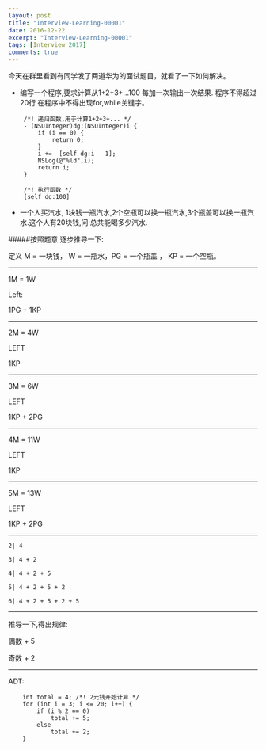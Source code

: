 ```yaml
---
layout: post
title: "Interview-Learning-00001"
date: 2016-12-22
excerpt: "Interview-Learning-00001"
tags: [Interview 2017]
comments: true
---
```


  今天在群里看到有同学发了两道华为的面试题目，就看了一下如何解决。


*  编写一个程序,要求计算从1+2+3+...100
每加一次输出一次结果.
程序不得超过20行
在程序中不得出现for,while关键字。

		/*! 递归函数,用于计算1+2+3+... */
		- (NSUInteger)dg:(NSUInteger)i {
		    if (i == 0) {
		        return 0;
		    }
		    i +=  [self dg:i - 1];
		    NSLog(@"%ld",i);
		    return i;
		}
		
		/*! 执行函数 */
		[self dg:100]




*  一个人买汽水, 1块钱一瓶汽水,2个空瓶可以换一瓶汽水,3个瓶盖可以换一瓶汽水.这个人有20块钱,问:总共能喝多少汽水.



#####按照题意 逐步推导一下:

定义 M = 一块钱， W = 一瓶水，PG = 一个瓶盖 ， KP = 一个空瓶。

---

1M = 1W

Left:

1PG + 1KP

---

2M = 4W

LEFT

1KP

---

3M = 6W

LEFT

1KP + 2PG

---

4M = 11W

LEFT

1KP

---

5M = 13W

LEFT 

1KP + 2PG

---



	2| 4 
	
	3| 4 + 2 
	
	4| 4 + 2 + 5
	
	5| 4 + 2 + 5 + 2
	
	6| 4 + 2 + 5 + 2 + 5

---

推导一下,得出规律:

偶数 + 5

奇数 + 2

---

ADT:
		
		int total = 4; /*! 2元钱开始计算 */
		for (int i = 3; i <= 20; i++) {
			if (i % 2 == 0) 
				total += 5;
			else 
				total += 2;
		}
		
		


